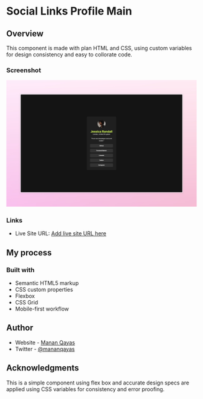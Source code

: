 # Social Links Profile Main

## Overview

This component is made with plan HTML and CSS, using custom variables for design consistency and easy to collorate code.

### Screenshot

![](./screenshot.jpeg)

### Links

- Live Site URL: [Add live site URL here](https://social-links.mananqayas.com/)

## My process

### Built with

- Semantic HTML5 markup
- CSS custom properties
- Flexbox
- CSS Grid
- Mobile-first workflow

## Author

- Website - [Manan Qayas](https://www.mananqayas.com)
- Twitter - [@mananqayas](https://www.twitter.com/mananqayas)

## Acknowledgments

This is a simple component using flex box and accurate design specs are applied using CSS variables for consistency and error proofing.
